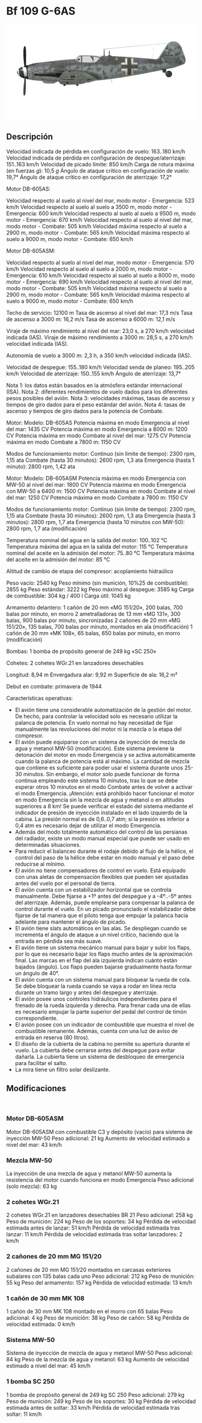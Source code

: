 ﻿# Bf 109 G-6AS

![bf109g6as](../images/bf109g6as.png)

## Descripción

Velocidad indicada de pérdida en configuración de vuelo: 163..180 km/h
Velocidad indicada de pérdida en configuración de despegue/aterrizaje: 151..163 km/h
Velocidad de picado límite: 850 km/h
Carga de rotura máxima (en fuerzas <i>g</i>): 10,5 <i>g</i>
Ángulo de ataque crítico en configuración de vuelo: 19,7°
Ángulo de ataque crítico en configuración de aterrizaje: 17,2°

Motor DB-605AS:

Velocidad respecto al suelo al nivel del mar, modo motor - Emergencia: 523 km/h
Velocidad respecto al suelo al suelo a 3500 m, modo motor - Emergencia: 600 km/h
Velocidad respecto al suelo al suelo a 9500 m, modo motor - Emergencia: 670 km/h
Velocidad respecto al suelo al nivel del mar, modo motor - Combate: 505 km/h
Velocidad máxima respecto al suelo a 2900 m, modo motor - Combate: 565 km/h
Velocidad máxima respecto al suelo a 9000 m, modo motor - Combate: 650 km/h

Motor DB-605ASM:

Velocidad respecto al suelo al nivel del mar, modo motor - Emergencia: 570 km/h
Velocidad respecto al suelo al suelo a 2000 m, modo motor - Emergencia: 610 km/h
Velocidad respecto al suelo al suelo a 8000 m, modo motor - Emergencia: 690 km/h
Velocidad respecto al suelo al nivel del mar, modo motor - Combate: 505 km/h
Velocidad máxima respecto al suelo a 2900 m, modo motor - Combate: 565 km/h
Velocidad máxima respecto al suelo a 9000 m, modo motor - Combate: 650 km/h

Techo de servicio: 12100 m
Tasa de ascenso al nivel del mar: 17,3 m/s
Tasa de ascenso a 3000 m: 16,2 m/s
Tasa de ascenso a 6000 m: 12,1 m/s

Viraje de máximo rendimiento al nivel del mar: 23,0 s, a 270 km/h velocidad indicada (IAS).
Viraje de máximo rendimiento a 3000 m: 28,5 s, a 270 km/h velocidad indicada (IAS).

Autonomía de vuelo a 3000 m: 2,3 h, a 350 km/h velocidad indicada (IAS).

Velocidad de despegue: 155..180 km/h
Velocidad senda de planeo: 195..205 km/h
Velocidad de aterrizaje: 150..155 km/h
Ángulo de aterrizaje: 13,7°

Nota 1: los datos están basados en la atmósfera estándar internacional (ISA).
Nota 2: diferentes rendimientos de vuelo dados para los diferentes pesos posibles del avión.
Nota 3: velocidades máximas, tasas de ascenso y tiempos de giro dados para el peso estándar del avión.
Nota 4: tasas de ascenso y tiempos de giro dados para la potencia de Combate.

Motor:
Modelo: DB-605AS
Potencia máxima en modo Emergencia al nivel del mar: 1435 CV
Potencia máxima en modo Emergencia a 8000 m: 1200 CV
Potencia máxima en modo Combate al nivel del mar: 1275 CV
Potencia máxima en modo Combate a 7800 m: 1150 CV

Modos de funcionamiento motor:
Continuo (sin límite de tiempo): 2300 rpm, 1,15 ata
Combate (hasta 30 minutos): 2600 rpm, 1,3 ata
Emergencia (hasta 1 minuto): 2800 rpm, 1,42 ata

Motor:
Modelo: DB-605ASM
Potencia máxima en modo Emergencia con MW-50 al nivel del mar: 1800 CV
Potencia máxima en modo Emergencia con MW-50 a 6400 m: 1500 CV
Potencia máxima en modo Combate al nivel del mar: 1250 CV
Potencia máxima en modo Combate a 7800 m: 1150 CV

Modos de funcionamiento motor:
Continuo (sin límite de tiempo): 2300 rpm, 1,15 ata
Combate (hasta 30 minutos): 2600 rpm, 1,3 ata
Emergencia (hasta 3 minutos): 2800 rpm, 1,7 ata
Emergencia (hasta 10 minutos con MW-50): 2800 rpm, 1,7 ata (modificación)

Temperatura nominal del agua en la salida del motor: 100..102 °C
Temperatura máxima del agua en la salida del motor: 115 °C
Temperatura nominal del aceite en la admisión del motor: 75..80 °C
Temperatura máxima del aceite en la admisión del motor: 85 °C

Altitud de cambio de etapa del compresor: acoplamiento hidraúlico

Peso vacío: 2540 kg
Peso mínimo (sin munición, 10%25 de combustible): 2855 kg
Peso estándar: 3222 kg
Peso máximo al despegue: 3585 kg
Carga de combustible: 304 kg / 400 l
Carga útil: 1045 kg

Armamento delantero:
1 cañón de 20 mm «MG 151/20», 200 balas, 700 balas por minuto, en morro
2 ametralladoras de 13 mm «MG 131», 300 balas, 900 balas por minuto, sincronizadas
2 cañones de 20 mm «MG 151/20», 135 balas, 700 balas por minuto, montados en ala (modificación)
1 cañón de 30 mm «MK 108», 65 balas, 650 balas por minuto, en morro (modificación)

Bombas:
1 bomba de propósito general de 249 kg «SC 250»

Cohetes:
2 cohetes WGr.21 en lanzadores desechables

Longitud: 8,94 m
Envergadura alar: 9,92 m
Superficie de ala: 16,2 m²

Debut en combate: primavera de 1944

Características operativas:
- El avión tiene una considerable automatización de la gestión del motor. De hecho, para controlar la velocidad solo es necesario utilizar la palanca de potencia. En vuelo normal no hay necesidad de fijar manualmente las revoluciones del motor ni la mezcla o la etapa del compresor.
- El avión puede equiparse con un sistema de inyección de mezcla de agua y metanol MW-50 (modificación). Este sistema previene la detonación del motor en modo Emergencia y se activa automáticamente cuando la palanca de potencia está al máximo. La cantidad de mezcla que contiene es suficiente para poder usar el sistema durante unos 25-30 minutos. Sin embargo, el motor solo puede funcionar de forma continua empleando este sistema 10 minutos, tras lo que se debe esperar otros 10 minutos en el modo Combate antes de volver a activar el modo Emergencia. ¡Atención: está prohibido hacer funcionar el motor en modo Emergencia sin la mezcla de agua y metanol o en altitudes superiores a 8 km! Se puede verificar el estado del sistema mediante el indicador de presión de inyección instalado en el lado izquierdo de la cabina. La presión normal es de 0,6..0,7 atm; si la presión es inferior a 0,4 atm es necesario dejar de utilizar el modo Emergencia.
- Además del modo totalmente automático del control de las persianas del radiador, existe un modo manual especial que puede ser usado en determinadas situaciones.
- Para reducir el balanceo durante el rodaje debido al flujo de la hélice, el control del paso de la hélice debe estar en modo manual y el paso debe reducirse al mínimo.
- El avión no tiene compensadores de control en vuelo. Está equipado con unas aletas de compensación flexibles que pueden ser ajustadas antes del vuelo por el personal de tierra.
- El avión cuenta con un estabilizador horizontal que se controla manualmente. Debe fijarse a +1º antes del despegue y a -4º..-5º antes del aterrizaje. Además, puede emplearse para compensar la palanca de control durante el vuelo. En un picado pronunciado el estabilizador debe fijarse de tal manera que el piloto tenga que empujar la palanca hacia adelante para mantener el ángulo de picado.
- El avión tiene slats automáticos en las alas. Se despliegan cuando se incrementa el ángulo de ataque a un nivel crítico, haciendo que la entrada en pérdida sea más suave.
- El avión tiene un sistema mecánico manual para bajar y subir los flaps, por lo que es necesario bajar los flaps mucho antes de la aproximación final. Las marcas en el flap del ala izquierda indican cuánto están bajados (ángulo). Los flaps pueden bajarse gradualmente hasta formar un ángulo de 40°.
- El avión cuenta con un sistema manual para bloquear la rueda de cola. Se debe bloquear la rueda cuando se vaya a rodar en línea recta durante un tramo largo y antes del despegue y aterrizaje.
- El avión posee unos controles hidráulicos independientes para el frenado de la rueda izquierda y derecha. Para frenar cada una de ellas es necesario empujar la parte superior del pedal del control de timón correspondiente.
- El avión posee con un indicador de combustible que muestra el nivel de combustible remanente. Además, cuenta con una luz de aviso de entrada en reserva (80 litros).
- El diseño de la cubierta de la cabina no permite su apertura durante el vuelo. La cubierta debe cerrarse antes del despegue para evitar dañarla. La cubierta tiene un sistema de desbloqueo de emergencia para facilitar el salto.
- La mira tiene un filtro solar deslizante.

## Modificaciones
﻿

### Motor DB-605ASM

Motor DB-605ASM con combustible C3 y depósito (vacío) para sistema de inyección MW-50
Peso adicional: 21 kg
Aumento de velocidad estimado a nivel del mar: 43 km/h﻿

### Mezcla MW-50

La inyección de una mezcla de agua y metanol MW-50 aumenta la resistencia del motor cuando funciona en modo Emergencia
Peso adicional (solo mezcla): 63 kg﻿

### 2 cohetes WGr.21

2 cohetes WGr.21 en lanzadores desechables BR 21
Peso adicional: 258 kg
Peso de munición: 224 kg
Peso de los soportes: 34 kg
Pérdida de velocidad estimada antes de lanzar: 51 km/h
Pérdida de velocidad estimada tras lanzar: 11 km/h
Pérdida de velocidad estimada tras soltar lanzadores: 2 km/h﻿

### 2 cañones de 20 mm MG 151/20

2 cañones de 20 mm MG 151/20 montados en carcasas exteriores subalares con 135 balas cada uno
Peso adicional: 212 kg
Peso de munición: 55 kg
Peso del armamento: 157 kg
Pérdida de velocidad estimada: 13 km/h﻿

### 1 cañón de 30 mm MK 108

1 cañón de 30 mm MK 108 montado en el morro con 65 balas
Peso adicional: 4 kg
Peso de munición: 38 kg
Peso de cañón: 58 kg
Pérdida de velocidad estimada: 0 km/h﻿

### Sistema MW-50

Sistema de inyección de mezcla de agua y metanol MW-50 
Peso adicional: 84 kg
Peso de la mezcla de agua y metanol: 63 kg
Aumento de velocidad estimado a nivel del mar: 45 km/h﻿

### 1 bomba SC 250

1 bomba de propósito general de 249 kg SC 250
Peso adicional: 279 kg
Peso de munición: 249 kg
Peso de los soportes: 30 kg
Pérdida de velocidad estimada antes de soltar: 33 km/h
Pérdida de velocidad estimada tras soltar: 11 km/h